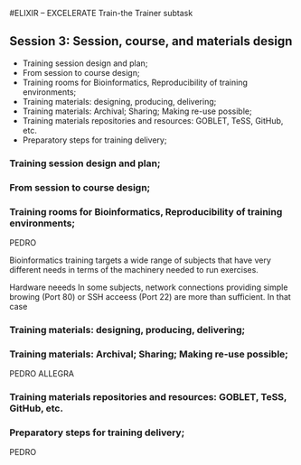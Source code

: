 #ELIXIR – EXCELERATE Train-the Trainer subtask

## Session 3: Session, course, and materials design

* Training session design and plan;
* From session to course design;
* Training rooms for Bioinformatics, Reproducibility of training environments;
* Training materials: designing, producing, delivering;
* Training materials: Archival; Sharing; Making re-use possible;
* Training materials repositories and resources: GOBLET, TeSS, GitHub, etc.
* Preparatory steps for training delivery;


### Training session design and plan;

### From session to course design;

### Training rooms for Bioinformatics, Reproducibility of training environments;

PEDRO

Bioinformatics training targets a wide range of subjects that have very different needs in terms of the machinery needed to run exercises. 

Hardware neeeds
In some subjects, network connections providing simple browing (Port 80) or SSH acceess (Port 22) are more than sufficient. In that case
### Training materials: designing, producing, delivering;


### Training materials: Archival; Sharing; Making re-use possible;
PEDRO
ALLEGRA

###  Training materials repositories and resources: GOBLET, TeSS, GitHub, etc.

### Preparatory steps for training delivery;
PEDRO
